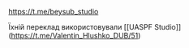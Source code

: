 https://t.me/beysub_studio

Їхній переклад використовували [[UASPF Studio]] (https://t.me/Valentin_Hlushko_DUB/51)
